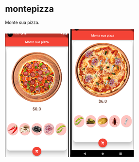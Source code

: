 # montepizza

Monte sua pizza.

<img src="assets/img/1.png" width="210">
<img src="assets/img/2.png" width="210">
